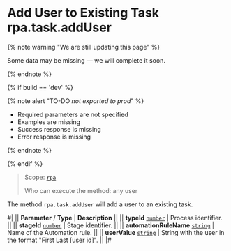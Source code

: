 # Add User to Existing Task rpa.task.addUser

{% note warning "We are still updating this page" %}

Some data may be missing — we will complete it soon.

{% endnote %}

{% if build == 'dev' %}

{% note alert "TO-DO _not exported to prod_" %}

- Required parameters are not specified
- Examples are missing
- Success response is missing
- Error response is missing

{% endnote %}

{% endif %}

> Scope: [`rpa`](../../../scopes/permissions.md)
>
> Who can execute the method: any user

The method `rpa.task.addUser` will add a user to an existing task.

#|
|| **Parameter** / **Type** | **Description** ||
|| **typeId** 
[`number`](../../../data-types.md) | Process identifier. ||
|| **stageId** 
[`number`](../../../data-types.md) | Stage identifier. ||
|| **automationRuleName** 
[`string`](../../../data-types.md) | Name of the Automation rule. ||
|| **userValue** 
[`string`](../../../data-types.md) | String with the user in the format "First Last [user id]". ||
|#